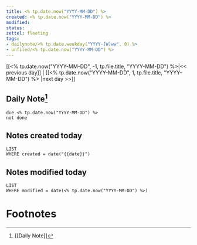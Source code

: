 ```yaml
---
title: <% tp.date.now("YYYY-MM-DD") %>
created: <% tp.date.now("YYYY-MM-DD") %>
modified: 
status:
zettel: fleeting
tags: 
- dailynote/<% tp.date.weekday("YYYY-[W]ww", 0) %> 
- unfiled/<% tp.date.now("YYYY-MM-DD") %>
---
```


[[<% tp.date.now("YYYY-MM-DD", -1, tp.file.title, "YYYY-MM-DD") %>|<< previous day]] | [[<% tp.date.now("YYYY-MM-DD", 1, tp.file.title, "YYYY-MM-DD") %> |next day >>]]

## Daily Note[^1]
```tasks
due <% tp.date.now("YYYY-MM-DD") %>
not done
```
## Notes created today
```dataview
LIST
WHERE created = date("{{date}}")
```
## Notes modified today
```dataview
LIST
WHERE modified = date(<% tp.date.now("YYYY-MM-DD") %>)
```

# Footnotes

[^1]: [[Daily Note]]